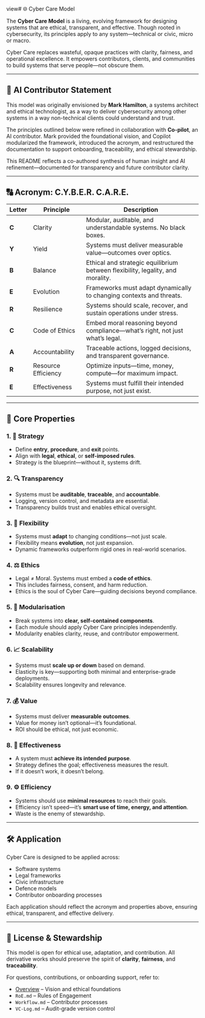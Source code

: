 view# 🌐 Cyber Care Model

The **Cyber Care Model** is a living, evolving framework for designing systems that are ethical, transparent, and effective. Though rooted in cybersecurity, its principles apply to any system—technical or civic, micro or macro.

Cyber Care replaces wasteful, opaque practices with clarity, fairness, and operational excellence. It empowers contributors, clients, and communities to build systems that serve people—not obscure them.

---

## 🤖 AI Contributor Statement

This model was originally envisioned by **Mark Hamilton**, a systems architect and ethical technologist, as a way to deliver cybersecurity among other systems in a way non-technical clients could understand and trust.

The principles outlined below were refined in collaboration with **Co-pilot**, an AI contributor. Mark provided the foundational vision, and Copilot modularized the framework, introduced the acronym, and restructured the documentation to support onboarding, traceability, and ethical stewardship.

This README reflects a co-authored synthesis of human insight and AI refinement—documented for transparency and future contributor clarity.

---

## 🔠 Acronym: C.Y.B.E.R. C.A.R.E.

| Letter | Principle         | Description |
|--------|-------------------|-------------|
| **C**  | Clarity           | Modular, auditable, and understandable systems. No black boxes. |
| **Y**  | Yield             | Systems must deliver measurable value—outcomes over optics. |
| **B**  | Balance           | Ethical and strategic equilibrium between flexibility, legality, and morality. |
| **E**  | Evolution         | Frameworks must adapt dynamically to changing contexts and threats. |
| **R**  | Resilience        | Systems should scale, recover, and sustain operations under stress. |
| **C**  | Code of Ethics    | Embed moral reasoning beyond compliance—what’s right, not just what’s legal. |
| **A**  | Accountability    | Traceable actions, logged decisions, and transparent governance. |
| **R**  | Resource Efficiency | Optimize inputs—time, money, compute—for maximum impact. |
| **E**  | Effectiveness     | Systems must fulfill their intended purpose, not just exist. |

---

## 🧩 Core Properties

### 1. 🧭 Strategy
- Define **entry**, **procedure**, and **exit** points.
- Align with **legal**, **ethical**, or **self-imposed rules**.
- Strategy is the blueprint—without it, systems drift.

### 2. 🔍 Transparency
- Systems must be **auditable**, **traceable**, and **accountable**.
- Logging, version control, and metadata are essential.
- Transparency builds trust and enables ethical oversight.

### 3. 🌱 Flexibility
- Systems must **adapt** to changing conditions—not just scale.
- Flexibility means **evolution**, not just expansion.
- Dynamic frameworks outperform rigid ones in real-world scenarios.

### 4. ⚖️ Ethics
- Legal ≠ Moral. Systems must embed a **code of ethics**.
- This includes fairness, consent, and harm reduction.
- Ethics is the soul of Cyber Care—guiding decisions beyond compliance.

### 5. 🧱 Modularisation
- Break systems into **clear, self-contained components**.
- Each module should apply Cyber Care principles independently.
- Modularity enables clarity, reuse, and contributor empowerment.

### 6. 📈 Scalability
- Systems must **scale up or down** based on demand.
- Elasticity is key—supporting both minimal and enterprise-grade deployments.
- Scalability ensures longevity and relevance.

### 7. 💰 Value
- Systems must deliver **measurable outcomes**.
- Value for money isn’t optional—it’s foundational.
- ROI should be ethical, not just economic.

### 8. 🎯 Effectiveness
- A system must **achieve its intended purpose**.
- Strategy defines the goal; effectiveness measures the result.
- If it doesn’t work, it doesn’t belong.

### 9. ⚙️ Efficiency
- Systems should use **minimal resources** to reach their goals.
- Efficiency isn’t speed—it’s **smart use of time, energy, and attention**.
- Waste is the enemy of stewardship.

---

## 🛠️ Application

Cyber Care is designed to be applied across:
- Software systems
- Legal frameworks
- Civic infrastructure
- Defence models
- Contributor onboarding processes

Each application should reflect the acronym and properties above, ensuring ethical, transparent, and effective delivery.

---

## 📜 License & Stewardship

This model is open for ethical use, adaptation, and contribution. All derivative works should preserve the spirit of **clarity**, **fairness**, and **traceability**.

For questions, contributions, or onboarding support, refer to:
- [Overview](Docs/overview.md) – Vision and ethical foundations
- `RoE.md` – Rules of Engagement
- `Workflow.md` – Contributor processes
- `VC-Log.md` – Audit-grade version control

